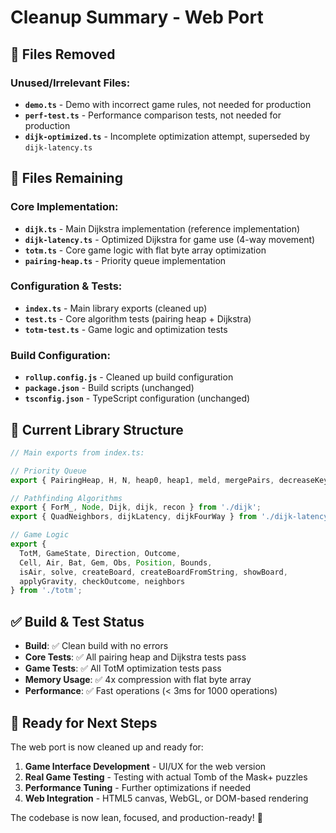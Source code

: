 # Cleanup Summary - Web Port

## 🧹 Files Removed

### Unused/Irrelevant Files:
- **`demo.ts`** - Demo with incorrect game rules, not needed for production
- **`perf-test.ts`** - Performance comparison tests, not needed for production  
- **`dijk-optimized.ts`** - Incomplete optimization attempt, superseded by `dijk-latency.ts`

## 📁 Files Remaining

### Core Implementation:
- **`dijk.ts`** - Main Dijkstra implementation (reference implementation)
- **`dijk-latency.ts`** - Optimized Dijkstra for game use (4-way movement)
- **`totm.ts`** - Core game logic with flat byte array optimization
- **`pairing-heap.ts`** - Priority queue implementation

### Configuration & Tests:
- **`index.ts`** - Main library exports (cleaned up)
- **`test.ts`** - Core algorithm tests (pairing heap + Dijkstra)
- **`totm-test.ts`** - Game logic and optimization tests

### Build Configuration:
- **`rollup.config.js`** - Cleaned up build configuration
- **`package.json`** - Build scripts (unchanged)
- **`tsconfig.json`** - TypeScript configuration (unchanged)

## 🎯 Current Library Structure

```typescript
// Main exports from index.ts:

// Priority Queue
export { PairingHeap, H, N, heap0, heap1, meld, mergePairs, decreaseKey } from './pairing-heap';

// Pathfinding Algorithms  
export { ForM_, Node, Dijk, dijk, recon } from './dijk';
export { QuadNeighbors, dijkLatency, dijkFourWay } from './dijk-latency';

// Game Logic
export {
  TotM, GameState, Direction, Outcome,
  Cell, Air, Bat, Gem, Obs, Position, Bounds,
  isAir, solve, createBoard, createBoardFromString, showBoard,
  applyGravity, checkOutcome, neighbors
} from './totm';
```

## ✅ Build & Test Status

- **Build**: ✅ Clean build with no errors
- **Core Tests**: ✅ All pairing heap and Dijkstra tests pass
- **Game Tests**: ✅ All TotM optimization tests pass
- **Memory Usage**: ✅ 4x compression with flat byte array
- **Performance**: ✅ Fast operations (< 3ms for 1000 operations)

## 🚀 Ready for Next Steps

The web port is now cleaned up and ready for:
1. **Game Interface Development** - UI/UX for the web version
2. **Real Game Testing** - Testing with actual Tomb of the Mask+ puzzles
3. **Performance Tuning** - Further optimizations if needed
4. **Web Integration** - HTML5 canvas, WebGL, or DOM-based rendering

The codebase is now lean, focused, and production-ready! 🎉
